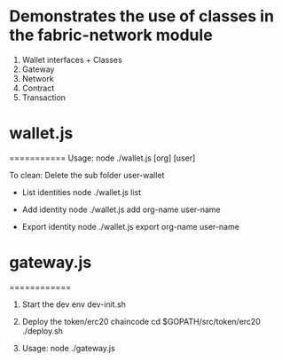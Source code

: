 # Demonstrates the use of classes in the fabric-network module
1. Wallet interfaces + Classes
2. Gateway
3. Network
4. Contract
5. Transaction


# wallet.js
===========
Usage:  node   ./wallet.js     <action default=list>  [org]  [user]

To clean: Delete the sub folder user-wallet

- List identities
node ./wallet.js  list

- Add identity
node ./wallet.js  add  org-name   user-name

- Export identity
node ./wallet.js  export  org-name   user-name

# gateway.js
============
1. Start the dev env
    dev-init.sh

2. Deploy the token/erc20 chaincode
    cd  $GOPATH/src/token/erc20
    ./deploy.sh

3. Usage:  node    ./gateway.js